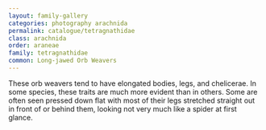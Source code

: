 ```yaml
---
layout: family-gallery
categories: photography arachnida
permalink: catalogue/tetragnathidae
class: arachnida
order: araneae
family: tetragnathidae
common: Long-jawed Orb Weavers
---
```


These orb weavers tend to have elongated bodies, legs, and chelicerae. In some species, these traits are much more evident than in others. Some are often seen pressed down flat with most of their legs stretched straight out in front of or behind them, looking not very much like a spider at first glance.